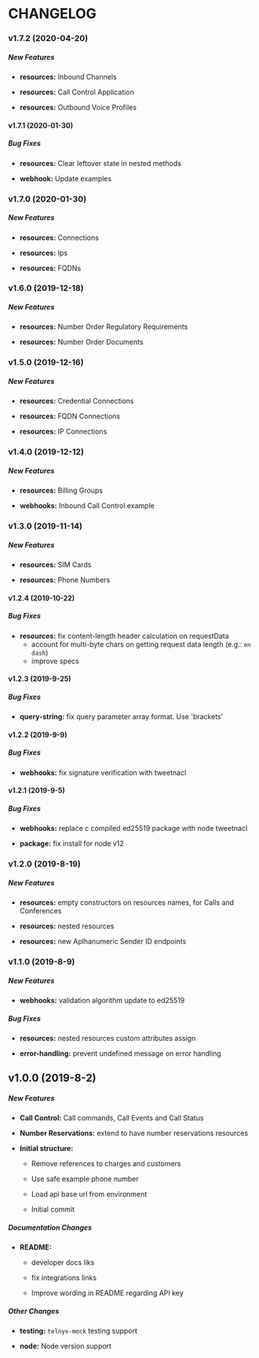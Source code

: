 # CHANGELOG

### v1.7.2 (2020-04-20)

##### New Features

* **resources:** Inbound Channels

* **resources:** Call Control Application

* **resources:** Outbound Voice Profiles

#### v1.7.1 (2020-01-30)

##### Bug Fixes

* **resources:** Clear leftover state in nested methods

* **webhook:** Update examples

### v1.7.0 (2020-01-30)

##### New Features

* **resources:** Connections

* **resources:** Ips

* **resources:** FQDNs

### v1.6.0 (2019-12-18)

##### New Features

* **resources:** Number Order Regulatory Requirements

* **resources:** Number Order Documents

### v1.5.0 (2019-12-16)

##### New Features

* **resources:** Credential Connections

* **resources:** FQDN Connections

* **resources:** IP Connections

### v1.4.0 (2019-12-12)

##### New Features

* **resources:** Billing Groups

* **webhooks:** Inbound Call Control example

### v1.3.0 (2019-11-14)

##### New Features

* **resources:** SIM Cards

* **resources:** Phone Numbers

#### v1.2.4 (2019-10-22)

##### Bug Fixes

* **resources:** fix content-length header calculation on requestData
  * account for multi-byte chars on getting request data length (e.g.: `en dash`)
  * improve specs

#### v1.2.3 (2019-9-25)

##### Bug Fixes

* **query-string:** fix query parameter array format. Use 'brackets'

#### v1.2.2 (2019-9-9)

##### Bug Fixes

* **webhooks:** fix signature verification with tweetnacl

#### v1.2.1 (2019-9-5)

##### Bug Fixes

* **webhooks:** replace c compiled ed25519 package with node tweetnacl

* **package:** fix install for node v12

### v1.2.0 (2019-8-19)

##### New Features

* **resources:** empty constructors on resources names, for Calls and Conferences

* **resources:** nested resources

* **resources:** new Aplhanumeric Sender ID endpoints

### v1.1.0 (2019-8-9)

##### New Features

* **webhooks:** validation algorithm update to ed25519

##### Bug Fixes

* **resources:** nested resources custom attributes assign

* **error-handling:** prevent undefined message on error handling

## v1.0.0 (2019-8-2)

##### New Features

* **Call Control:** Call commands, Call Events and Call Status

* **Number Reservations:** extend to have number reservations resources

* **Initial structure:** 
  * Remove references to charges and customers

  * Use safe example phone number

  * Load api base url from environment

  * Initial commit


##### Documentation Changes

* **README:** 
  * developer docs liks

  * fix integrations links

  * Improve wording in README regarding API key


##### Other Changes

* **testing:** `telnyx-mock` testing support

* **node:** Node version support
